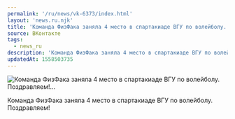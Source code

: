 ```yaml
---
permalink: '/ru/news/vk-6373/index.html'
layout: 'news.ru.njk'
title: 'Команда ФизФака заняла 4 место в спартакиаде ВГУ по волейболу. Поздравляем!'
source: ВКонтакте
tags:
  - news_ru
description: 'Команда ФизФака заняла 4 место в спартакиаде ВГУ по волейболу. Поздравляем!…'
updatedAt: 1558503735
---
```

![Команда ФизФака заняла 4 место в спартакиаде ВГУ по волейболу. Поздравляем!…](https://sun9-47.userapi.com/impf/c849324/v849324712/19016f/QL1So_Ud0d0.jpg?size=1280x832&quality=96&sign=886e65ea9dae307e5ca0f731a70623e0&c_uniq_tag=sS5LO3gdNEgXPR3cI-hj4WNEovwSn-MM9lgjkwhSzrc&type=album)

Команда ФизФака заняла 4 место в спартакиаде ВГУ по волейболу. Поздравляем!
